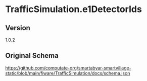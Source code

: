 # TrafficSimulation.e1DetectorIds

## Version
1.0.2

## Original Schema
https://github.com/computate-org/smartabyar-smartvillage-static/blob/main/fiware/TrafficSimulation/docs/schema.json
